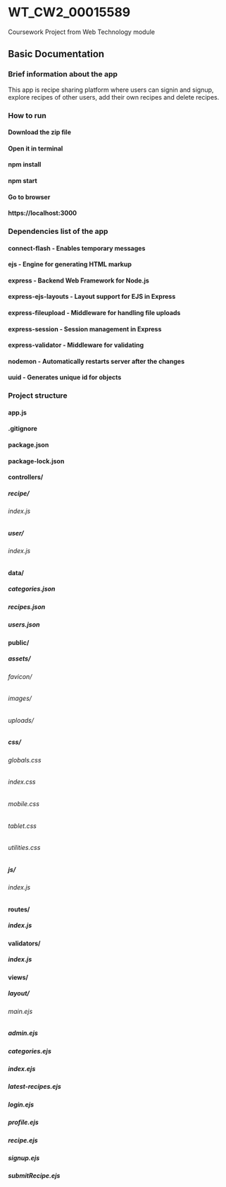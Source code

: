 # WT_CW2_00015589
Coursework Project from Web Technology module

## Basic Documentation

### Brief information about the app
This app is recipe sharing platform where users can signin and signup, explore recipes of other users, add their own recipes and delete recipes.

### How to run

#### Download the zip file
#### Open it in terminal
#### npm install
#### npm start
#### Go to browser
#### https://localhost:3000

### Dependencies list of the app

#### connect-flash - Enables temporary messages
#### ejs - Engine for generating HTML markup
#### express - Backend Web Framework for Node.js 
#### express-ejs-layouts - Layout support for EJS in Express
#### express-fileupload - Middleware for handling file uploads
#### express-session - Session management in Express
#### express-validator - Middleware for validating
#### nodemon - Automatically restarts server after the changes
#### uuid - Generates unique id for objects

### Project structure

#### app.js
#### .gitignore
#### package.json
#### package-lock.json
#### controllers/
##### recipe/
###### index.js
#####  user/
###### index.js
#### data/
##### categories.json
##### recipes.json
##### users.json
#### public/
##### assets/
###### favicon/
###### images/
###### uploads/
##### css/
###### globals.css
###### index.css
###### mobile.css
###### tablet.css
###### utilities.css
##### js/
###### index.js
#### routes/
##### index.js
#### validators/
##### index.js
#### views/
##### layout/
###### main.ejs
##### admin.ejs
##### categories.ejs
##### index.ejs
##### latest-recipes.ejs
##### login.ejs
##### profile.ejs
##### recipe.ejs
##### signup.ejs
##### submitRecipe.ejs


